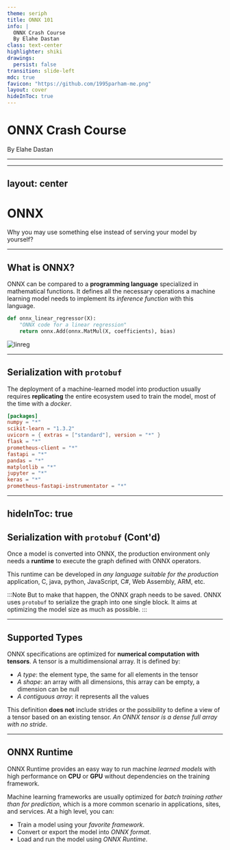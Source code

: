 ```yaml
---
theme: seriph
title: ONNX 101
info: |
  ONNX Crash Course
  By Elahe Dastan
class: text-center
highlighter: shiki
drawings:
  persist: false
transition: slide-left
mdc: true
favicon: "https://github.com/1995parham-me.png"
layout: cover
hideInToc: true
---
```


# ONNX Crash Course

By Elahe Dastan

<div class="abs-br m-6 flex">
  <a href="https://github.com/1995parham-learning/onnx101" target="_blank" alt="GitHub" title="Open in GitHub"
    class="text-xl slidev-icon-btn opacity-50 !border-none !hover:text-white">
    <carbon-logo-github />
  </a>
</div>

---

<Toc />

---
layout: center
---

# ONNX <twemoji-thinking-face />

Why you may use something else instead of serving your model by yourself?

---

## What is ONNX?

ONNX can be compared to a **programming language** specialized in mathematical functions.
It defines all the necessary operations a machine learning model needs to implement
its _inference function_ with this language.

```python
def onnx_linear_regressor(X):
    "ONNX code for a linear regression"
    return onnx.Add(onnx.MatMul(X, coefficients), bias)
```

<img alt="linreg" src="/linreg1.png" class="rounded mx-auto d-block shadow h-60" />

---

## Serialization with `protobuf`

The deployment of a machine-learned model into production usually requires **replicating** the entire ecosystem
used to train the model, most of the time with a _docker_.

```toml
[packages]
numpy = "*"
scikit-learn = "1.3.2"
uvicorn = { extras = ["standard"], version = "*" }
flask = "*"
prometheus-client = "*"
fastapi = "*"
pandas = "*"
matplotlib = "*"
jupyter = "*"
keras = "*"
prometheus-fastapi-instrumentator = "*"
```

---
hideInToc: true
---

## Serialization with `protobuf` (Cont'd)

Once a model is converted into ONNX, the production environment only needs a **runtime** to execute the graph
defined with ONNX operators.

This runtime can be developed in _any language suitable for the production_ application,
C, java, python, JavaScript, C#, Web Assembly, ARM, etc.

:::Note
But to make that happen, the ONNX graph needs to be saved.
ONNX uses `protobuf` to serialize the graph into one single block.
It aims at optimizing the model size as much as possible.
:::

---

## Supported Types

ONNX specifications are optimized for **numerical computation with tensors**.
A tensor is a multidimensional array. It is defined by:

- _A type_: the element type, the same for all elements in the tensor
- _A shape_: an array with all dimensions, this array can be empty, a dimension can be null
- _A contiguous array_: it represents all the values

This definition **does not** include strides or the possibility to define a view of a tensor based
on an existing tensor. _An ONNX tensor is a dense full array with no stride_.

---

## ONNX Runtime

ONNX Runtime provides an easy way to run machine _learned models_ with high performance on **CPU** or **GPU**
without dependencies on the training framework.

Machine learning frameworks are usually optimized for _batch training rather than for prediction_,
which is a more common scenario in applications, sites, and services. At a high level, you can:

<v-clicks>

- Train a model using your _favorite framework_. <twemoji-teacher />
- Convert or export the model into _ONNX format_. <twemoji-package />
- Load and run the model using _ONNX Runtime_. <twemoji-rocket />

</v-clicks>
